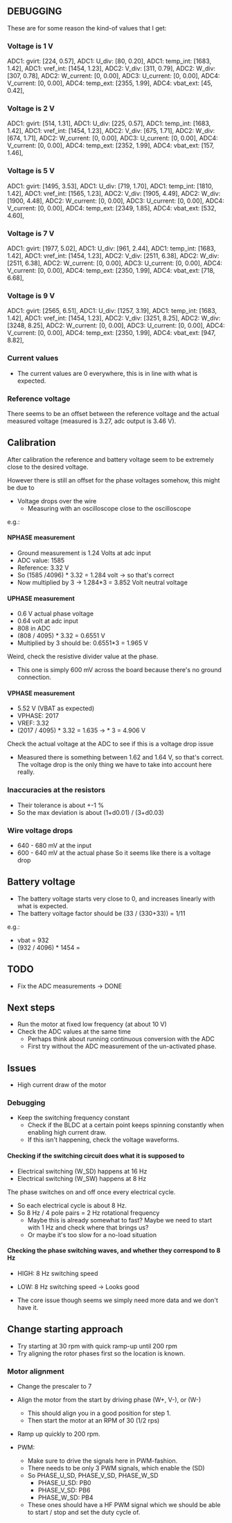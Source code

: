 ## DEBUGGING
These are for some reason the kind-of values that I get:

### Voltage is 1 V
ADC1: gvirt: [224, 0.57], ADC1: U_div: [80, 0.20], ADC1: temp_int: [1683, 1.42], ADC1: vref_int: [1454, 1.23], 
ADC2: V_div: [311, 0.79], ADC2: W_div: [307, 0.78], ADC2: W_current: [0, 0.00], 
ADC3: U_current: [0, 0.00], 
ADC4: V_current: [0, 0.00], ADC4: temp_ext: [2355, 1.99], ADC4: vbat_ext: [45, 0.42], 

### Voltage is 2 V
ADC1: gvirt: [514, 1.31], ADC1: U_div: [225, 0.57], ADC1: temp_int: [1683, 1.42], ADC1: vref_int: [1454, 1.23], 
ADC2: V_div: [675, 1.71], ADC2: W_div: [674, 1.71], ADC2: W_current: [0, 0.00], 
ADC3: U_current: [0, 0.00], 
ADC4: V_current: [0, 0.00], ADC4: temp_ext: [2352, 1.99], ADC4: vbat_ext: [157, 1.46],

### Voltage is 5 V
ADC1: gvirt: [1495, 3.53], ADC1: U_div: [719, 1.70], ADC1: temp_int: [1810, 1.42], ADC1: vref_int: [1565, 1.23], 
ADC2: V_div: [1905, 4.49], ADC2: W_div: [1900, 4.48], ADC2: W_current: [0, 0.00], 
ADC3: U_current: [0, 0.00], 
ADC4: V_current: [0, 0.00], ADC4: temp_ext: [2349, 1.85], ADC4: vbat_ext: [532, 4.60], 

### Voltage is 7 V
ADC1: gvirt: [1977, 5.02], ADC1: U_div: [961, 2.44], ADC1: temp_int: [1683, 1.42], ADC1: vref_int: [1454, 1.23], 
ADC2: V_div: [2511, 6.38], ADC2: W_div: [2511, 6.38], ADC2: W_current: [0, 0.00], 
ADC3: U_current: [0, 0.00], 
ADC4: V_current: [0, 0.00], ADC4: temp_ext: [2350, 1.99], ADC4: vbat_ext: [718, 6.68], 

### Voltage is 9 V
ADC1: gvirt: [2565, 6.51], ADC1: U_div: [1257, 3.19], ADC1: temp_int: [1683, 1.42], ADC1: vref_int: [1454, 1.23], 
ADC2: V_div: [3251, 8.25], ADC2: W_div: [3248, 8.25], ADC2: W_current: [0, 0.00], 
ADC3: U_current: [0, 0.00], 
ADC4: V_current: [0, 0.00], ADC4: temp_ext: [2350, 1.99], ADC4: vbat_ext: [947, 8.82], 

### Current values
- The current values are 0 everywhere, this is in line with what is expected.

### Reference voltage
There seems to be an offset between the reference voltage and the actual measured voltage (measured is 3.27, adc output is 3.46 V).

## Calibration
After calibration the reference and battery voltage seem to be extremely close to the desired voltage.

However there is still an offset for the phase voltages somehow, this might be due to
- Voltage drops over the wire
	- Measuring with an oscilloscope close to the oscilloscope

e.g.:  
#### NPHASE measurement
- Ground measurement is 1.24 Volts at adc input
- ADC value: 1585
- Reference: 3.32 V
- So (1585 /4096) * 3.32 = 1.284 volt -> so that's correct
- Now multiplied by 3 -> 1.284*3 = 3.852 Volt neutral voltage

#### UPHASE measurement
- 0.6 V actual phase voltage
- 0.64 volt at adc input
- 808 in ADC
- (808 / 4095) * 3.32 = 0.6551 V
- Multiplied by 3 should be: 0.6551*3 = 1.965 V

Weird,  check the resistive divider value at the phase.
- This one is simply 600 mV across the board because there's no ground connection.

#### VPHASE measurement
- 5.52 V (VBAT as expected)
- VPHASE: 2017
- VREF: 3.32
- (2017 / 4095) * 3.32 = 1.635 -> * 3 = 4.906 V

Check the actual voltage at the ADC to see if this is a voltage drop issue
- Measured there is something between 1.62 and 1.64 V, so that's correct.
The voltage drop is the only thing we have to take into account here really.


### Inaccuracies at the resistors
- Their tolerance is about +-1 %
- So the max deviation is about (1+d0.01) / (3+d0.03)

### Wire voltage drops
- 640 - 680 mV at the input
- 600 - 640 mV at the actual phase
So it seems like there is a voltage drop

## Battery voltage
- The battery voltage starts very close to 0, and increases linearly with what is expected.
- The battery voltage factor should be (33 / (330+33)) = 1/11

e.g.:
- vbat = 932
- (932 / 4096) * 1454 = 

## TODO
- Fix the ADC measurements
-> DONE

## Next steps 
- Run the motor at fixed low frequency (at about 10 V)
- Check the ADC values at the same time
	- Perhaps think about running continuous conversion with the ADC
	- First try without the ADC measurement of the un-activated phase.

## Issues
- High current draw of the motor

### Debugging
- Keep the switching frequency constant
	- Check if the BLDC at a certain point keeps spinning constantly when enabling high current draw.
	- If this isn't happening, check the voltage waveforms.

#### Checking if the switching circuit does what it is supposed to
- Electrical switching (W_SD) happens at 16 Hz
- Electrical switching (W_SW) happens at 8 Hz

The phase switches on and off once every electrical cycle.
- So each electrical cycle is about 8 Hz.
- So 8 Hz / 4 pole pairs = 2 Hz rotational frequency
	- Maybe this is already somewhat to fast? Maybe we need to start with 1 Hz and check where that brings us?
	- Or maybe it's too slow for a no-load situation


#### Checking the phase switching waves, and whether they correspond to 8 Hz
- HIGH: 8 Hz switching speed
- LOW: 8 Hz switching speed
-> Looks good

- The core issue though seems we simply need more data and we don't have it.

## Change starting approach
- Try starting at 30 rpm with quick ramp-up until 200 rpm
- Try aligning the rotor phases first so the location is known.


### Motor alignment
- Change the prescaler to 7
- Align the motor from the start by driving phase (W+, V-), or (W-)
	- This should align you in a good position for step 1.
	- Then start the motor at an RPM of 30 (1/2 rps)
- Ramp up quickly to 200 rpm.

- PWM:
	- Make sure to drive the signals here in PWM-fashion.
	- There needs to be only 3 PWM signals, which enable the (SD)
	- So PHASE_U_SD, PHASE_V_SD, PHASE_W_SD
		- PHASE_U_SD: PB0
		- PHASE_V_SD: PB6
		- PHASE_W_SD: PB4
	- These ones should have a HF PWM signal which we should be able to start / stop and set the duty cycle of.